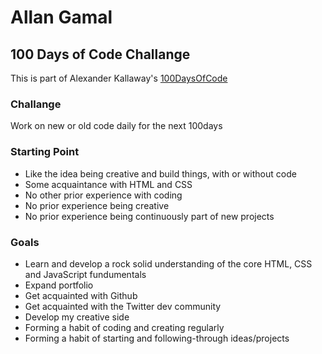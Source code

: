 <h1>Allan Gamal</h1>

  <h2>100 Days of Code Challange</h2>
  <p>This is part of Alexander Kallaway's <a href="https://github.com/Kallaway/100-days-of-code">100DaysOfCode</a> </p>

  <h3>Challange</h3>
  <p>Work on new or old code daily for the next 100days</p>

  <h3>Starting Point</h3>
  <ul>
    <li>Like the idea being creative and build things, with or without code</li>
    <li>Some acquaintance with HTML and CSS</li>
    <li>No other prior experience with coding</li>
    <li>No prior experience being creative</li>
    <li>No prior experience being continuously part of new projects</li>

  </ul>

  <h3>Goals</h3>
  <ul>
    <li>Learn and develop a rock solid understanding of the core HTML, CSS and JavaScript fundumentals</li>
    <li>Expand portfolio</li>
    <li>Get acquainted with Github</li>
    <li>Get acquainted with the Twitter dev community</li>
    <li>Develop my creative side</li>
    <li>Forming a habit of coding and creating regularly</li>
    <li>Forming a habit of starting and following-through ideas/projects</li>


  </ul>
